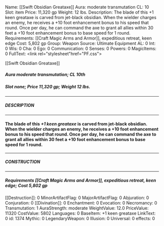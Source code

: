 Name: [[Swift Obsidian Greataxe]]
Aura: moderate transmutation
CL: 10
Slot: item
Price: 11,320 gp
Weight: 12 lbs.
Description: The blade of this +1 keen greataxe is carved from jet-black obsidian. When the wielder charges an enemy, he receives a +10 foot enhancement bonus to his speed that round. Once per day, he can command the axe to grant all allies within 30 feet a +10 foot enhancement bonus to base speed for 1 round.
Requirements: [[Craft Magic Arms and Armor]], expeditious retreat, keen edge
Cost: 5,802 gp
Group: Weapon
Source: Ultimate Equipment
AL: 0
Int: 0
Wis: 0
Cha: 0
Ego: 0
Communication: 0
Senses: 0
Powers: 0
MagicItems: 0
FullText: <link rel="stylesheet"href="PF.css"><div class="heading"><p class="alignleft">[[Swift Obsidian Greataxe]]</p><div style="clear: both;"></div></div><div><h5><b>Aura </b>moderate transmutation; <b>CL </b>10th</h5><h5><b>Slot </b>none; <b>Price </b>11,320 gp; <b>Weight </b>12 lbs.</h5></div><hr/><div><h5><b>DESCRIPTION</b></h5></div><hr/><div><h4><p>The blade of this <i>+1 keen greataxe</i> is carved from jet-black obsidian. When the wielder charges an enemy, he receives a +10 foot enhancement bonus to his speed that round. Once per day, he can command the axe to grant all allies within 30 feet a +10 foot enhancement bonus to base speed for 1 round.</p></h4></div><hr/><div><h5><b>CONSTRUCTION</b></h5></div><hr/><div><h5><b>Requirements </b>[[Craft Magic Arms and Armor]], <i>expeditious retreat</i>, <i>keen edge</i>; <b>Cost </b>5,802 gp</h5></div>
[[Destruction]]: 0
MinorArtifactFlag: 0
MajorArtifactFlag: 0
Abjuration: 0
Conjuration: 0
[[Divination]]: 0
Enchantment: 0
Evocation: 0
Necromancy: 0
Transmutation: 1
AuraStrength: moderate
WeightValue: 12.0
PriceValue: 11320
CostValue: 5802
Languages: 0
BaseItem: +1 keen greataxe
LinkText: 0
id: 1374
Mythic: 0
LegendaryWeapon: 0
Illusion: 0
Universal: 0
effects: 0
